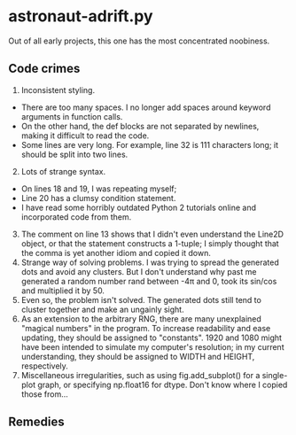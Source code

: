 # astronaut-adrift.py

Out of all early projects, this one has the most concentrated noobiness.

## Code crimes

 1. Inconsistent styling.
  - There are too many spaces. I no longer add spaces around keyword arguments in function calls.
  - On the other hand, the def blocks are not separated by newlines, making it difficult to read the code.
  - Some lines are very long. For example, line 32 is 111 characters long; it should be split into two lines.
 2. Lots of strange syntax.
  - On lines 18 and 19, I was repeating myself;
  - Line 20 has a clumsy condition statement.
  - I have read some horribly outdated Python 2 tutorials online and incorporated code from them.
 3. The comment on line 13 shows that I didn't even understand the Line2D object, or that the statement constructs a 1-tuple; I simply thought that the comma is yet another idiom and copied it down.
 4. Strange way of solving problems. I was trying to spread the generated dots and avoid any clusters. But I don't understand why past me generated a random number rand between -4π and 0, took its sin/cos and multiplied it by 50.
 5. Even so, the problem isn't solved. The generated dots still tend to cluster together and make an ungainly sight.
 6. As an extension to the arbitrary RNG, there are many unexplained "magical numbers" in the program. To increase readability and ease updating, they should be assigned to "constants". 1920 and 1080 might have been intended to simulate my computer's resolution; in my current understanding, they should be assigned to WIDTH and HEIGHT, respectively.
 7. Miscellaneous irregularities, such as using fig.add_subplot() for a single-plot graph, or specifying np.float16 for dtype. Don't know where I copied those from...

## Remedies
<!-- Coming soon -->
